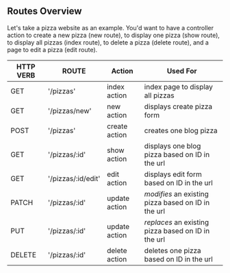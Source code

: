 ## Routes Overview

Let's take a pizza website as an example. You'd want to have a controller action to create a new pizza (new route), to display one pizza (show route), to display all pizzas (index route), to delete a pizza (delete route), and a page to edit a pizza (edit route).

| HTTP VERB | ROUTE              | Action        | Used For                                            |
| --------- | ------------------ | ------------- | --------------------------------------------------- |
| GET       | '/pizzas'          | index action  | index page to display all pizzas                    |
| GET       | '/pizzas/new'      | new action    | displays create pizza form                          |
| POST      | '/pizzas'          | create action | creates one blog pizza                              |
| GET       | '/pizzas/:id'      | show action   | displays one blog pizza based on ID in the url      |
| GET       | '/pizzas/:id/edit' | edit action   | displays edit form based on ID in the url           |
| PATCH     | '/pizzas/:id'      | update action | _modifies_ an existing pizza based on ID in the url |
| PUT       | '/pizzas/:id'      | update action | _replaces_ an existing pizza based on ID in the url |
| DELETE    | '/pizzas/:id'      | delete action | deletes one pizza based on ID in the url            |

